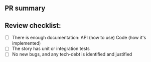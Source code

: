## PR summary

## Review checklist:

- [ ] There is enough documentation: API (how to use) Code (how it's implemented)
- [ ] The story has unit or integration tests
- [ ] No new bugs, and any tech-debt is identified and justified
